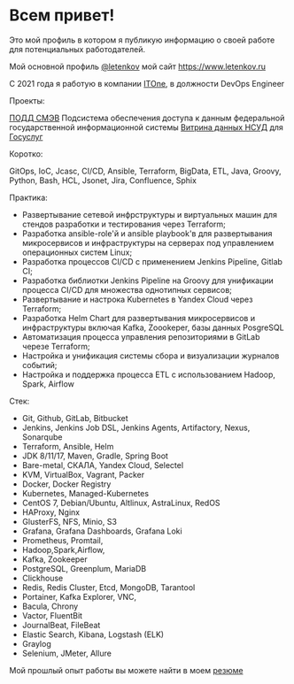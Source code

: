 # Всем привет!

Это мой профиль в котором я публикую информацию о своей работе для потенциальных работодателей. 

Мой основной профиль [@letenkov](https://github.com/letenkov) мой сайт https://www.letenkov.ru

С 2021 года я работую в компании [ITOne](https://www.it-one.ru/), в должности DevOps Engineer

Проекты:

[ПОДД СМЭВ](https://info.gosuslugi.ru/articles/%D0%9A%D0%BE%D1%80%D0%BE%D1%82%D0%BA%D0%BE_%D0%BE_%D0%A1%D0%9C%D0%AD%D0%92_4_(%D0%9F%D0%9E%D0%94%D0%94)/) Подсистема обеспечения доступа к данным федеральной государственной информационной системы  [Витрина данных НСУД](https://nsud.gosuslugi.ru) для [Госуслуг](https://www.gosuslugi.ru)

Коротко:

GitOps, IoC, Jcasc, CI/CD, Ansible, Terraform, BigData, ETL, Java, Groovy, Python, Bash, HCL, Jsonet, Jira, Confluence, Sphix

Практика:

* Развертывание сетевой инфрструктуры и виртуальных машин для стендов разработки и тестирования через Terraform;
* Разработка ansible-role'й и ansible playbook'в для развертывания микросервисов и инфраструктуры на серверах под управлением операционных систем Linux;
* Разработка процессов CI/CD с применением Jenkins Pipeline, Gitlab CI;
* Разработка библиотки Jenkins Pipeline на Groovy для унификации процесса CI/CD для множества однотипных сервисов;
* Развертывание и настрока Kubernetes в Yandex Cloud через Terraform;
* Разработка Helm Chart для развертывания микросервисов и инфраструктуры включая Kafka, Zoookeper, базы данных PosgreSQL
* Автоматизация процесса управления репозиториями в GitLab черезе Terraform;
* Настройка и унификация системы сбора и визуализации журналов событий;
* Настройка и поддержка процесса ETL с использованием Hadoop, Spark, Airflow

Стек:

* Git, Github, GitLab, Bitbucket
* Jenkins, Jenkins Job DSL, Jenkins Agents, Artifactory, Nexus, Sonarqube
* Terraform, Ansible, Helm
* JDK 8/11/17, Maven, Gradle, Spring Boot
* Bare-metal, СКАЛА, Yandex Cloud, Selectel
* KVM, VirtualBox, Vagrant, Packer
* Docker, Docker Registry
* Kubernetes, Managed-Kubernetes
* СentOS 7, Debian/Ubuntu, Altlinux, AstraLinux, RedOS
* HAProxy, Nginx
* GlusterFS, NFS, Minio, S3
* Grafana, Grafana Dashboards, Grafana Loki
* Prometheus, Promtail, 
* Hadoop,Spark,Airflow,
* Kafka, Zookeeper
* PostgreSQL, Greenplum, MariaDB
* Clickhouse
* Redis, Redis Cluster, Etcd, MongoDB, Tarantool
* Portainer, Kafka Explorer, VNC,
* Bacula, Chrony
* Vactor, FluentBit
* JournalBeat, FileBeat
* Elastic Search, Kibana, Logstash (ELK)
* Graylog
* Selenium, JMeter, Allure

Мой прошлый опыт работы вы можете найти в моем [резюме](http://www.letenkov.ru/resume.html)
